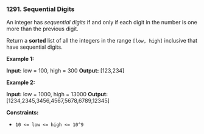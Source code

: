 ### 1291\. Sequential Digits

An integer has _sequential digits_ if and only if each digit in the number is one more than the previous digit.

Return a **sorted** list of all the integers in the range `[low, high]` inclusive that have sequential digits.

**Example 1:**

**Input:** low = 100, high = 300
**Output:** \[123,234\]

**Example 2:**

**Input:** low = 1000, high = 13000
**Output:** \[1234,2345,3456,4567,5678,6789,12345\]

**Constraints:**

*   `10 <= low <= high <= 10^9`
